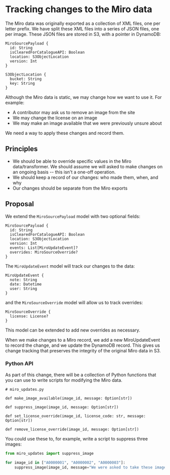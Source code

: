 # Tracking changes to the Miro data

The Miro data was originally exported as a collection of XML files, one per letter prefix.
We have split these XML files into a series of JSON files, one per image.
These JSON files are stored in S3, with a pointer in DynamoDB:

```
MiroSourcePayload {
  id: String
  isClearedForCatalogueAPI: Boolean
  location: S3ObjectLocation
  version: Int
}

S3ObjectLocation {
  bucket: String
  key: String
}
```

Although the Miro data is static, we may change how we want to use it.
For example:

-   A contributor may ask us to remove an image from the site
-   We may change the license on an image
-   We may make an image available that we were previously unsure about

We need a way to apply these changes and record them.

## Principles

-   We should be able to override specific values in the Miro data/transformer.
    We should assume we will asked to make changes on an ongoing basis -- this isn't a one-off operation.
-   We should keep a record of our changes: who made them, when, and why
-   Our changes should be separate from the Miro exports

## Proposal

We extend the `MiroSourcePayload` model with two optional fields:

```
MiroSourcePayload {
  id: String
  isClearedForCatalogueAPI: Boolean
  location: S3ObjectLocation
  version: Int
  events: List[MiroUpdateEvent]?
  overrides: MiroSourceOverride?
}
```

The `MiroUpdateEvent` model will track our changes to the data:

```
MiroUpdateEvent {
  note: String
  date: Datetime
  user: String
}
```

and the `MiroSourceOverride` model will allow us to track overrides:

```
MiroSourceOverride {
  license: License?
}
```

This model can be extended to add new overrides as necessary.

When we make changes to a Miro record, we add a new MiroUpdateEvent to record the change, and we update the DynamoDB record.
This gives us change tracking that preserves the integrity of the original Miro data in S3.

### Python API

As part of this change, there will be a collection of Python functions that you can use to write scripts for modifying the Miro data.

```
# miro_updates.py

def make_image_available(image_id, message: Option[str])

def suppress_image(image_id, message: Option[str])

def set_license_override(image_id, license_code: str, message: Option[str])

def remove_license_override(image_id, message: Option[str])
```

You could use these to, for example, write a script to suppress three images:

```python
from miro_updates import suppress_image

for image_id in ["A0000001", "A0000002", "A0000003"]:
    suppress_image(image_id, message="We were asked to take these images down; see email from John Smith on 18 May 2021")
```
